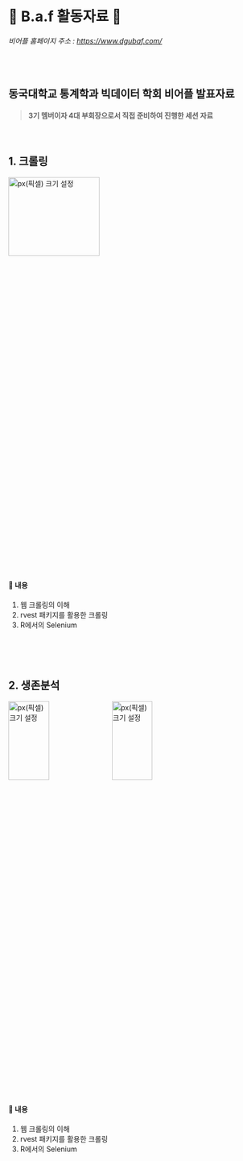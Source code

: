 # :cherry_blossom: B.a.f 활동자료 :cherry_blossom: 
###### 비어플 홈페이지 주소 : https://www.dgubaf.com/

<br>

## 동국대학교 통계학과 빅데이터 학회 비어플 발표자료        
> #### 3기 멤버이자 4대 부회장으로서 직접 준비하여 진행한 세션 자료

<br>

## 1. 크롤링

<img src="https://user-images.githubusercontent.com/61648914/89790421-e1ccf000-db5c-11ea-8943-68b0f4e8f397.png" width="60%" height="20%" title="px(픽셀) 크기 설정">

#### :memo: 내용

1. 웹 크롤링의 이해
2. rvest 패키지를 활용한 크롤링
3. R에서의 Selenium 

<br>
<br>
<br>

## 2. 생존분석

<img src="https://user-images.githubusercontent.com/61648914/89791500-61a78a00-db5e-11ea-99bd-b6270e850cac.png" width="40%" height="20%" title="px(픽셀) 크기 설정">
<img src="https://user-images.githubusercontent.com/61648914/89791672-91ef2880-db5e-11ea-9e9b-fdf5b4eec489.png" width="40%" height="20%" title="px(픽셀) 크기 설정">

#### :memo: 내용

1. 웹 크롤링의 이해
2. rvest 패키지를 활용한 크롤링
3. R에서의 Selenium 

